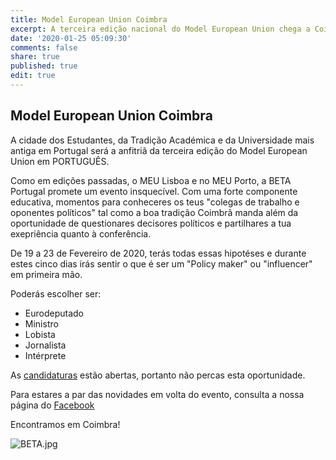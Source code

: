 ```yaml
---
title: Model European Union Coimbra
excerpt: A terceira edição nacional do Model European Union chega a Coimbra em Fevereiro de 2020
date: '2020-01-25 05:09:30'
comments: false
share: true
published: true
edit: true
---
```


## Model European Union Coimbra

A cidade dos Estudantes, da Tradição Académica e da Universidade mais antiga em Portugal será a anfitriã da terceira edição do Model European Union em PORTUGUÊS.

Como em edições passadas, o MEU Lisboa e no MEU Porto, a BETA Portugal promete um evento insquecível. Com uma forte componente educativa, momentos para conheceres os teus "colegas de trabalho e oponentes políticos" tal como a boa tradição Coimbrã manda além da oportunidade de questionares decisores políticos e partilhares a tua exepriência quanto à conferência.

De 19 a 23 de Fevereiro de 2020, terás todas essas hipotéses e durante estes cinco dias irás sentir o que é ser um "Policy maker" ou "influencer" em primeira mão.

Poderás escolher ser:

* Eurodeputado
* Ministro
* Lobista
* Jornalista
* Intérprete

As [candidaturas](https://docs.google.com/forms/d/e/1FAIpQLSer3_DjARFnSfRXjzJzOIoLIQPpdJqt6FX1yc66o0KY56PYiA/viewform) estão abertas, portanto não percas esta oportunidade.

Para estares a par das novidades em volta do evento, consulta a nossa página do [Facebook](https://www.facebook.com/betaportugal.official/)

Encontramos em Coimbra!

![BETA.jpg]({{site.baseurl}}/_posts/BETA.jpg)
